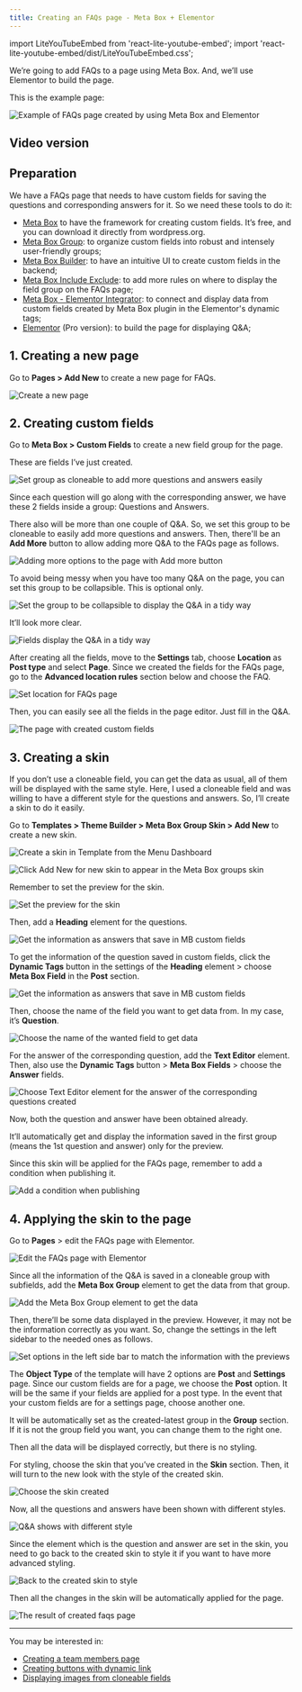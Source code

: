 ```yaml
---
title: Creating an FAQs page - Meta Box + Elementor
---
```


import LiteYouTubeEmbed from 'react-lite-youtube-embed';
import 'react-lite-youtube-embed/dist/LiteYouTubeEmbed.css';

We’re going to add FAQs to a page using Meta Box. And, we’ll use Elementor to build the page.

This is the example page:

![Example of FAQs page created by using Meta Box and Elementor](https://i.imgur.com/sjpQ1l7.png)

## Video version

<LiteYouTubeEmbed id='nGTT2Vl_t1U' />

## Preparation

We have a FAQs page that needs to have custom fields for saving the questions and corresponding answers for it. So we need these tools to do it:

* [Meta Box](https://metabox.io) to have the framework for creating custom fields. It’s free, and you can download it directly from wordpress.org.
* [Meta Box Group](https://metabox.io/plugins/meta-box-group/): to organize custom fields into robust and intensely user-friendly groups;
* [Meta Box Builder](https://metabox.io/plugins/meta-box-builder/): to have an intuitive UI to create custom fields in the backend;
* [Meta Box Include Exclude](https://metabox.io/plugins/meta-box-include-exclude/): to add more rules on where to display the field group on the FAQs page;
* [Meta Box - Elementor Integrator](https://metabox.io/plugins/mb-elementor-integrator/): to connect and display data from custom fields created by Meta Box plugin in the Elementor's dynamic tags;
* [Elementor](https://elementor.com/) (Pro version): to build the page for displaying Q&A;

## 1. Creating a new page

Go to **Pages > Add New** to create a new page for FAQs.

![Create a new page](https://i.imgur.com/1StiUwk.png)

## 2. Creating custom fields

Go to **Meta Box > Custom Fields** to create a new field group for the page.

These are fields I’ve just created.

![Set group as cloneable to add more questions and answers easily](https://i.imgur.com/2B95tfC.png)

Since each question will go along with the corresponding answer, we have these 2 fields inside a group: Questions and Answers.

There also will be more than one couple of Q&A. So, we set this group to be cloneable to easily add more questions and answers. Then, there'll be an **Add More** button to allow adding more Q&A to the FAQs page as follows.

![Adding more options to the page with Add more button](https://i.imgur.com/zn6ljsx.png)

To avoid being messy when you have too many Q&A on the page, you can set this group to be collapsible. This is optional only.

![Set the group to be collapsible to display the Q&A in a tidy way](https://i.imgur.com/2W0m7B3.png)

It’ll look more clear.

![Fields display the Q&A in a tidy way](https://i.imgur.com/UHecgu8.png)

After creating all the fields, move to the **Settings** tab, choose **Location** as **Post type** and select **Page**. Since we created the fields for the FAQs page, go to the **Advanced location rules** section below and choose the FAQ.

![Set location for FAQs page ](https://i.imgur.com/emaEfTi.png)

Then, you can easily see all the fields in the page editor. Just fill in the Q&A.

![The page with created custom fields ](https://i.imgur.com/DqQ2lHz.png)

## 3. Creating a skin

If you don’t use a cloneable field, you can get the data as usual, all of them will be displayed with the same style. Here, I used a cloneable field and was willing to have a different style for the questions and answers. So, I’ll create a skin to do it easily.

Go to **Templates > Theme Builder > Meta Box Group Skin > Add New** to create a new skin.

![Create a skin in Template from the Menu Dashboard](https://i.imgur.com/UGJOh3h.png)

![Click Add New for new skin to appear in the Meta Box groups skin](https://i.imgur.com/bFZjnQZ.png)

Remember to set the preview for the skin.

![Set the preview for the skin](https://i.imgur.com/MisYHIc.png)

Then, add a **Heading** element for the questions.

![Get the information as answers that save in MB custom fields](https://i.imgur.com/v6KL4iO.png)

To get the information of the question saved in custom fields, click the **Dynamic Tags** button in the settings of the **Heading** element > choose **Meta Box Field** in the **Post** section.

![Get the information as answers that save in MB custom fields](https://i.imgur.com/t0i8CjF.png)

Then, choose the name of the field you want to get data from. In my case, it’s **Question**.

![Choose the name of the wanted field to get data ](https://i.imgur.com/0QQbvwK.png)

For the answer of the corresponding question, add the **Text Editor** element. Then, also use the **Dynamic Tags** button > **Meta Box Fields** > choose the **Answer** fields.

![Choose Text Editor element for the answer of the corresponding questions created ](https://i.imgur.com/nbwMXmw.png)

Now, both the question and answer have been obtained already.

It’ll automatically get and display the information saved in the first group (means the 1st question and answer) only for the preview.

Since this skin will be applied for the FAQs page, remember to add a condition when publishing it.

![Add a condition when publishing ](https://i.imgur.com/M1jOCwQ.png)

## 4. Applying the skin to the page

Go to **Pages** > edit the FAQs page with Elementor.

![Edit the FAQs page with Elementor](https://i.imgur.com/w57xWhG.png)

Since all the information of the Q&A is saved in a cloneable group with subfields, add the **Meta Box Group** element to get the data from that group.

![Add the Meta Box Group element to get the data](https://i.imgur.com/6BXDc6m.png)

Then, there’ll be some data displayed in the preview. However, it may not be the information correctly as you want. So, change the settings in the left sidebar to the needed ones as follows.

![Set options in the left side bar to match the information with the previews](https://i.imgur.com/XsfnVfl.png)

The **Object Type** of the template will have 2 options are **Post** and **Settings** page. Since our custom fields are for a page, we choose the **Post** option. It will be the same if your fields are applied for a post type. In the event that your custom fields are for a settings page, choose another one.

It will be automatically set as the created-latest group in the **Group** section. If it is not the group field you want, you can change them to the right one.

Then all the data will be displayed correctly, but there is no styling.

For styling, choose the skin that you’ve created in the **Skin** section. Then, it will turn to the new look with the style of the created skin.

![Choose the skin created](https://i.imgur.com/p655vfl.png)

Now, all the questions and answers have been shown with different styles.

![Q&A shows with different style](https://i.imgur.com/IVCVx89.png)

Since the element which is the question and answer are set in the skin, you need to go back to the created skin to style it if you want to have more advanced styling.

![Back to the created skin to style](https://i.imgur.com/wle2LFn.png)

Then all the changes in the skin will be automatically applied for the page.

![The result of created faqs page](https://i.imgur.com/sjpQ1l7.png)

------
You may be interested in:

* [Creating a team members page](https://docs.metabox.io/tutorials/create-team-members-page-meta-box-elementors/)
* [Creating buttons with dynamic link](https://docs.metabox.io/tutorials/create-buttons-dynamic-links/)
* [Displaying images from cloneable fields](https://docs.metabox.io/tutorials/display-images-from-cloneable-fields-meta-box-elementor/)


